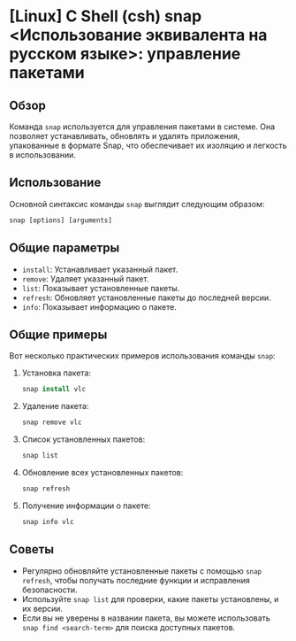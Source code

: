 # [Linux] C Shell (csh) snap <Использование эквивалента на русском языке>: управление пакетами

## Обзор
Команда `snap` используется для управления пакетами в системе. Она позволяет устанавливать, обновлять и удалять приложения, упакованные в формате Snap, что обеспечивает их изоляцию и легкость в использовании.

## Использование
Основной синтаксис команды `snap` выглядит следующим образом:

```csh
snap [options] [arguments]
```

## Общие параметры
- `install`: Устанавливает указанный пакет.
- `remove`: Удаляет указанный пакет.
- `list`: Показывает установленные пакеты.
- `refresh`: Обновляет установленные пакеты до последней версии.
- `info`: Показывает информацию о пакете.

## Общие примеры
Вот несколько практических примеров использования команды `snap`:

1. Установка пакета:
   ```csh
   snap install vlc
   ```

2. Удаление пакета:
   ```csh
   snap remove vlc
   ```

3. Список установленных пакетов:
   ```csh
   snap list
   ```

4. Обновление всех установленных пакетов:
   ```csh
   snap refresh
   ```

5. Получение информации о пакете:
   ```csh
   snap info vlc
   ```

## Советы
- Регулярно обновляйте установленные пакеты с помощью `snap refresh`, чтобы получать последние функции и исправления безопасности.
- Используйте `snap list` для проверки, какие пакеты установлены, и их версии.
- Если вы не уверены в названии пакета, вы можете использовать `snap find <search-term>` для поиска доступных пакетов.